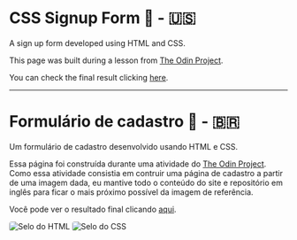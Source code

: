 # CSS Signup Form 📜 - 🇺🇸

A sign up form developed using HTML and CSS.

This page was built during a lesson from [The Odin Project](https://www.theodinproject.com/).

You can check the final result clicking [here](https://br-adriel.github.io/css-signup-form/).

---

# Formulário de cadastro 📜 - 🇧🇷

Um formulário de cadastro desenvolvido usando HTML e CSS.

Essa página foi construída durante uma atividade do [The Odin Project](https://www.theodinproject.com/).
Como essa atividade consistia em contruir uma página de cadastro a partir de uma imagem dada,
eu mantive todo o conteúdo do site e repositório em inglês para ficar o mais próximo possível da imagem de referência.

Você pode ver o resultado final clicando [aqui](https://br-adriel.github.io/css-signup-form/).

<div style="margin-bottom: 12px;">
  <img src="https://img.shields.io/badge/HTML5-E34F26?style=for-the-badge&logo=html5&logoColor=white" alt="Selo do HTML" title="HTML" style="border-radius: 4px">
  <img src="https://img.shields.io/badge/CSS3-1572B6?style=for-the-badge&logo=css3&logoColor=white" alt="Selo do CSS" title="CSS" style="border-radius: 4px">
</div>
